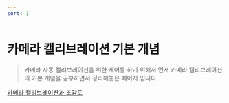 ```yaml
---
sort: 1
---
```


# 카메라 캘리브레이션 기본 개념

> 카메라 자동 캘리브레이션을 위한 제어를 하기 위해서 먼저 카메라 캘리브레이션의 기본 개념을 공부하면서 정리해놓은 페이지 입니다.

[카메라 캘리브레이션과 조감도](https://thithin-ent.github.io/computervision/cali.html)
